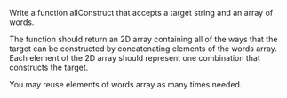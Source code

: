 Write a function allConstruct that accepts a target string and an array of words.

The function should return an 2D array containing all of the ways that the target can be constructed by concatenating elements of the words array. Each element of the 2D array should represent one combination that constructs the target.

You may reuse elements of words array as many times needed.